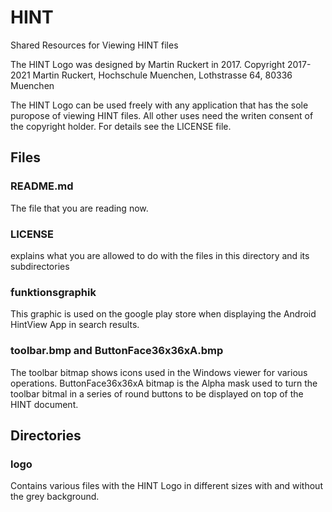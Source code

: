 # HINT
Shared Resources for Viewing HINT files

The HINT Logo was designed by Martin Ruckert in 2017.
Copyright 2017-2021 Martin Ruckert,
Hochschule Muenchen, Lothstrasse 64, 80336 Muenchen

The HINT Logo can be used freely with any application
that has the sole puropose of
viewing HINT files.
All other uses need the writen consent of the copyright holder.
For details see the LICENSE file.

## Files

### README.md
The file that you are reading now.


### LICENSE
explains what you are allowed to do with the files in this
directory and its subdirectories

### funktionsgraphik
This graphic is used on the google play store when displaying the
Android HintView App in search results.

### toolbar.bmp and ButtonFace36x36xA.bmp
The toolbar bitmap shows icons used in the Windows viewer for various
operations.
ButtonFace36x36xA bitmap is the Alpha mask used to turn the toolbar
bitmal in a series of round buttons to be displayed on top of the
HINT document.

## Directories
### logo
Contains various files with the HINT Logo in different sizes
with and without the grey background.


